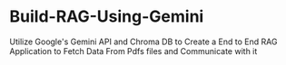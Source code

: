 # Build-RAG-Using-Gemini
Utilize Google's Gemini API and Chroma DB to Create a End to End RAG Application to Fetch Data From Pdfs files and Communicate with it
    
          
      
           
